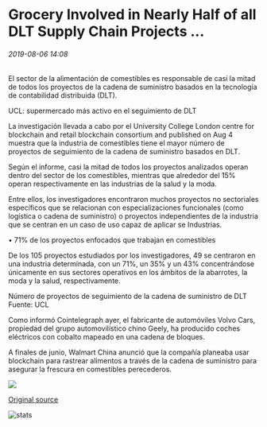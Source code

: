 # Grocery Involved in Nearly Half of all DLT Supply Chain Projects ...

###### 2019-08-06 14:08

El sector de la alimentación de comestibles es responsable de casi la mitad de todos los proyectos de la cadena de suministro basados en la tecnología de contabilidad distribuida (DLT).

UCL: supermercado más activo en el seguimiento de DLT

La investigación llevada a cabo por el University College London centre for blockchain and retail blockchain consortium and published on Aug 4 muestra que la industria de comestibles tiene el mayor número de proyectos de seguimiento de la cadena de suministro basados en DLT.

Según el informe, casi la mitad de todos los proyectos analizados operan dentro del sector de los comestibles, mientras que alrededor del 15% operan respectivamente en las industrias de la salud y la moda.

Entre ellos, los investigadores encontraron muchos proyectos no sectoriales específicos que se relacionan con especializaciones funcionales (como logística o cadena de suministro) o proyectos independientes de la industria que se centran en un caso de uso capaz de aplicar se Industrias.

• 71% de los proyectos enfocados que trabajan en comestibles

De los 105 proyectos estudiados por los investigadores, 49 se centraron en una industria determinada, con un 71%, un 35% y un 43% concentrándose únicamente en sus sectores operativos en los ámbitos de la abarrotes, la moda y la salud, respectivamente.

Número de proyectos de seguimiento de la cadena de suministro de DLT Fuente: UCL

Como informó Cointelegraph ayer, el fabricante de automóviles Volvo Cars, propiedad del grupo automovilístico chino Geely, ha producido coches eléctricos con cobalto mapeado en una cadena de bloques.

A finales de junio, Walmart China anunció que la compañía planeaba usar blockchain para rastrear alimentos a través de la cadena de suministro para asegurar la frescura en comestibles perecederos.

![](https://s3.cointelegraph.com/storage/uploads/view/14a1f70f40f8179dfc1d4c7f2ed3933d.png)

[Original source](https://cointelegraph.com/news/grocery-involved-in-nearly-half-of-all-dlt-supply-chain-projects)

![stats](https://c.statcounter.com/11760860/0/a89fa40b/1/ "stats")